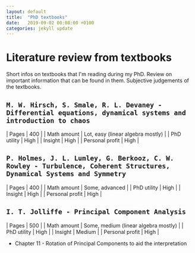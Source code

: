 ```yaml
---
layout: default
title:  "PhD textbooks"
date:   2019-09-02 00:08:00 +0100
categories: jekyll update
---
```


# Literature review from textbooks

Short infos on textbooks that I'm reading during my PhD. Review on important information that can be found in them. Subjective judgements of the textbooks.

## `M. W. Hirsch, S. Smale, R. L. Devaney - Differential equations, dynamical systems and introduction to chaos`

| Pages | 400 |
| Math amount | Lot, easy (linear algebra mostly) |
| PhD utility | High |
| Insight | High |
| Personal profit | High |



## `P. Holmes, J. L. Lumley, G. Berkooz, C. W. Rowley - Turbulence, Coherent Structures, Dynamical Systems and Symmetry`

| Pages | 400 |
| Math amount | Some, advanced |
| PhD utility | High |
| Insight | High |
| Personal profit | High |

## `I. T. Jolliffe - Principal Component Analysis`

| Pages | 500 |
| Math amount | Some, medium (linear algebra mostly) |
| PhD utility | High |
| Insight | Medium |
| Personal profit | High |

- Chapter 11 - Rotation of Principal Components to aid the interpretation

